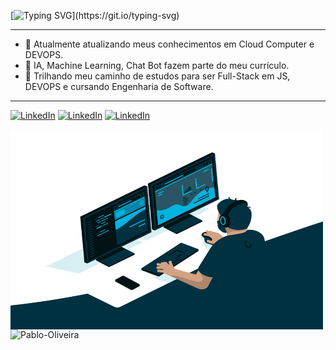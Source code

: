 [![Typing SVG](https://readme-typing-svg.demolab.com?font=gotham+Code&pause=1000&width=435&lines=Bem+vindo+ao+meu+hub+de+c%C3%B3digos;Fique+a+vontade+para+colaborar.)](https://git.io/typing-svg)

--------------------------
- 🔭 Atualmente atualizando meus conhecimentos em Cloud Computer e DEVOPS.
- 🌱 IA, Machine Learning, Chat Bot fazem parte do meu currículo.
- 🤔 Trilhando meu caminho de estudos para ser Full-Stack em JS, DEVOPS e cursando Engenharia de Software.

--------------------------
[![LinkedIn](https://img.shields.io/badge/LinkedIn-0077B5?style=for-the-badge&logo=linkedin&logoColor=white)]( https://www.linkedin.com/in/pablo-oliveira-chatbots/ )   [![LinkedIn](https://img.shields.io/badge/Gmail-D14836?style=for-the-badge&logo=gmail&logoColor=white)](mailto:pablue@gmail.com )   [![LinkedIn](https://img.shields.io/badge/WhatsApp-25D366?style=for-the-badge&logo=whatsapp&logoColor=white)]( https://api.whatsapp.com/send/?phone=556581131234&text&type=phone_number&app_absent=0 )

<img align="left" alt="GIF" src="https://github.com/Pablo-Oliveira/Pablo-Oliveira/blob/main/code.gif?raw=true" width="500" height="320" />

<p align="left"> <img src="https://github-readme-stats.vercel.app/api?username=Pablo-Oliveira&show_icons=true&theme=gotham" alt="Pablo-Oliveira" />
